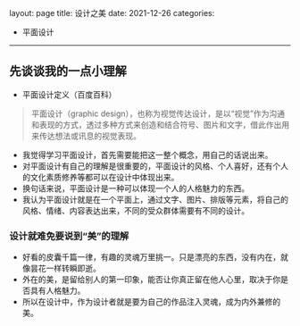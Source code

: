 layout: page
title: 设计之美
date: 2021-12-26
categories:
 - 平面设计
---------
## 先谈谈我的一点小理解

- 平面设计定义（百度百科）

> 平面设计（graphic design），也称为视觉传达设计，是以“视觉”作为沟通和表现的方式，透过多种方式来创造和结合符号、图片和文字，借此作出用来传达想法或讯息的视觉表现。

- 我觉得学习平面设计，首先需要能把这一整个概念，用自己的话说出来。
- 对平面设计有自己的理解是很重要的，平面设计的风格、个人喜好，还有个人的文化素质修养等都可以在设计中体现出来。
- 换句话来说，平面设计是一种可以体现一个人的人格魅力的东西。
- 我认为平面设计就是在一个平面上，通过文字、图片、排版等元素，将自己的风格、情绪、内容表达出来，不同的受众群体需要有不同的设计。

### 设计就难免要说到“美”的理解

- 好看的皮囊千篇一律，有趣的灵魂万里挑一。只是漂亮的东西，没有内在，就像昙花一样转瞬即逝。
- 外在的美，是留给别人的第一印象，能否让你真正留在他人心里，取决于你是否具有人格魅力。
- 所以在设计中，作为设计者就是要为自己的作品注入灵魂，成为内外兼修的美。

